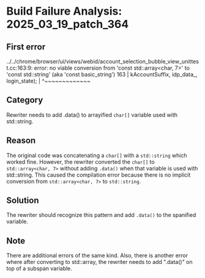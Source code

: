 # Build Failure Analysis: 2025_03_19_patch_364

## First error

../../chrome/browser/ui/views/webid/account_selection_bubble_view_unittest.cc:163:9: error: no viable conversion from 'const std::array<char, 7>' to 'const std::string' (aka 'const basic_string<char>')
  163 |         kAccountSuffix, idp_data_, login_state);
      |         ^~~~~~~~~~~~~~

## Category
Rewriter needs to add .data() to arrayified `char[]` variable used with std::string.

## Reason
The original code was concatenating a `char[]` with a `std::string` which worked fine. However, the rewriter converted the `char[]` to `std::array<char, 7>` without adding `.data()` when that variable is used with std::string. This caused the compilation error because there is no implicit conversion from `std::array<char, 7>` to `std::string`.

## Solution
The rewriter should recognize this pattern and add `.data()` to the spanified variable.

## Note
There are additional errors of the same kind.
Also, there is another error where after converting to std::array, the rewriter needs to add ".data()" on top of a subspan variable.